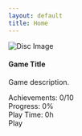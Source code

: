 ```yaml
---
layout: default
title: Home
---
```


<section id="game-play-screen">
    <section id="game-disc-container">
        <div id="game-disc">
            <img id="disc-image" src="" alt="Disc Image"/>
        </div>
    </section>
    <section id="game-info-container">
        <section id="game-info">
            <h1 id="game-title">Game Title</h1>
            <p id="game-description">Game description.</p>
            <div id="game-tags">
                <div class="tag">Achievements: 0/10</div>
                <div class="tag">Progress: 0%</div>
                <div class="tag">Play Time: 0h</div>
                <div class="button" id="play-button" data-link="">Play</div>
            </div>
        </section>
    </section>
</section>